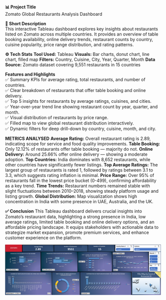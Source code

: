 **📊 Project Title**     
Zomato Global Restaurants Analysis Dashboard     

**📌 Short Description**     
This interactive Tableau dashboard explores key insights about restaurants listed on Zomato across multiple countries. It provides an overview of table booking availability, online delivery trends, restaurant counts by country, cuisine popularity, price range distribution, and rating patterns.     


**⚙️ Tech Stats**
**Tool Used:** Tableau
**Visuals:** Bar charts, donut chart, line chart, filled map
**Filters:** Country, Cuisine, City, Year, Quarter, Month
**Data Source:** Zomato dataset covering 9,551 restaurants in 15 countries

**Features and Highlights**     
✅ Summary KPIs for average rating, total restaurants, and number of countries.     
✅ Clear breakdown of restaurants that offer table booking and online delivery.     
✅ Top 5 insights for restaurants by average ratings, cuisines, and cities.     
✅ Year-over-year trend line showing restaurant count by year, quarter, and month.     
✅ Visual distribution of restaurants by price range.     
✅ Filled map to view global restaurant distribution interactively.     
✅ Dynamic filters for deep drill-down by country, cuisine, month, and city.     

**METRICS ANALYSED**
**Average Rating:** Overall restaurant rating is 2.89, indicating scope for service and food quality improvements.
**Table Booking:** Only 12.12% of restaurants offer table booking — majority do not.
**Online Delivery:** Around 25.66% offer online delivery — showing a moderate adoption.
**Top Countries:** India dominates with 8,652 restaurants, while other countries have significantly fewer listings.
**Top Average Ratings:** The largest group of restaurants is rated 1, followed by ratings between 3.1 to 3.3, which suggests rating inflation is minimal.
**Price Range:** Over 95% of restaurants fall in the lowest price bucket (0-499), confirming affordability as a key trend.
**Time Trends:** Restaurant numbers remained stable with slight fluctuations between 2010–2018, showing steady platform usage and listing growth.
**Global Distribution:** Map visualization shows high concentration in India with some presence in UAE, Australia, and the UK.

**✅ Conclusion**
This Tableau dashboard delivers crucial insights into Zomato’s restaurant data, highlighting a strong presence in India, low average ratings, limited table booking and online delivery options, and an affordable pricing landscape. It equips stakeholders with actionable data to strategize market expansion, promote premium services, and enhance customer experience on the platform.


![Project-1](Excel_Dashboard.png)



